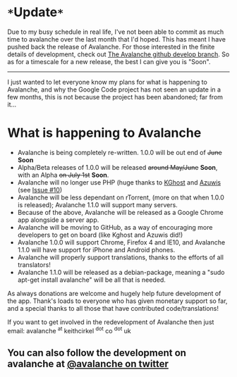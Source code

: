 # `*`Update`*` #
Due to my busy schedule in real life, I've not been able to commit as much time to avalanche over the last month that I'd hoped. This has meant I have pushed back the release of Avalanche. For those interested in the finite details of development, check out [The Avalanche github develop branch](https://github.com/AvalancheBT/Avalanche). So as for a timescale for a new release, the best I can give you is "Soon".


---


I just wanted to let everyone know my plans for what is happening to Avalanche, and why the Google Code project has not seen an update in a few months, this is not because the project has been abandoned; far from it...

# What is happening to Avalanche #

  * Avalanche is being completely re-written. 1.0.0 will be out end of ~~June~~ **Soon**
  * Alpha/Beta releases of 1.0.0 will be released ~~around May/June~~ **Soon**, with an Alpha ~~on July 1st~~ **Soon**.
  * Avalanche will no longer use PHP (huge thanks to [KGhost](http://github.com/kghost) and [Azuwis](http://github.com/azuwis) (see [Issue #10](http://code.google.com/p/avalanche-rt/issues/detail?id=10))
  * Avalanche will be less dependant on rTorrent, (more on that when 1.0.0 is released); Avalanche 1.1.0 will support many servers.
  * Because of the above, Avalanche will be released as a Google Chrome app alongside a server app.
  * Avalanche will be moving to GitHub, as a way of encouraging more developers to get on board (like Kghost and Azuwis did!)
  * Avalanche 1.0.0 will support Chrome, Firefox 4 and IE10, and Avalanche 1.1.0 will have support for iPhone and Android phones.
  * Avalanche will properly support translations, thanks to the efforts of all translators!
  * Avalanche 1.1.0 will be released as a debian-package, meaning a "sudo apt-get install avalanche" will be all that is needed.

As always donations are welcome and hugely help future development of the app. Thank's loads to everyone who has given monetary support so far, and a special thanks to all those that have contributed code/translations!

If you want to get involved in the redevelopment of Avalanche then just email:      avalanche <sup>at</sup> keithcirkel <sup>dot</sup> co <sup>dot</sup> uk

## You can also follow the development on avalanche at [@avalanche on twitter](http://twitter.com/avalanchert) ##